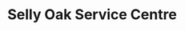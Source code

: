 ---
title: "Selly Oak Service Centre"
url: /birmingham/selly-oak-service-centre/
shop: Autowerkstatt
---